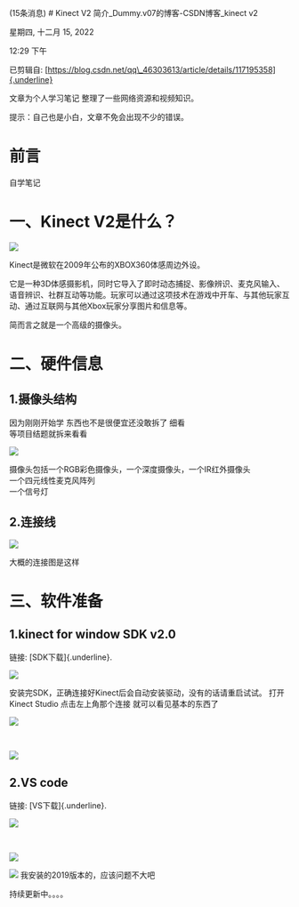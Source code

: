 (15条消息) \# Kinect V2 简介\_Dummy.v07的博客-CSDN博客\_kinect v2

星期四, 十二月 15, 2022

12:29 下午

已剪辑自: [https://blog.csdn.net/qq\_46303613/article/details/117195358]{.underline}

文章为个人学习笔记 整理了一些网络资源和视频知识。

提示：自己也是小白，文章不免会出现不少的错误。

前言
====

自学笔记

一、Kinect V2是什么？
=====================

![](../../../assets/020_(15条消息)_#_Kinect_V2_简介_Dummy.v07的博客-CSDN博客_kinect_v2_000.png)

Kinect是微软在2009年公布的XBOX360体感周边外设。

它是一种3D体感摄影机，同时它导入了即时动态捕捉、影像辨识、麦克风输入、语音辨识、社群互动等功能。玩家可以通过这项技术在游戏中开车、与其他玩家互动、通过互联网与其他Xbox玩家分享图片和信息等。

简而言之就是一个高级的摄像头。

二、硬件信息
============

1.摄像头结构
------------

因为刚刚开始学 东西也不是很便宜还没敢拆了 细看\
等项目结题就拆来看看

![](../../../assets/020_(15条消息)_#_Kinect_V2_简介_Dummy.v07的博客-CSDN博客_kinect_v2_001.png)

摄像头包括一个RGB彩色摄像头，一个深度摄像头，一个IR红外摄像头\
一个四元线性麦克风阵列\
一个信号灯

2.连接线
--------

![](../../../assets/020_(15条消息)_#_Kinect_V2_简介_Dummy.v07的博客-CSDN博客_kinect_v2_002.png)

大概的连接图是这样

三、软件准备
============

1.kinect for window SDK v2.0
----------------------------

链接: [SDK下载]{.underline}.

![](../../../assets/020_(15条消息)_#_Kinect_V2_简介_Dummy.v07的博客-CSDN博客_kinect_v2_003.png)

安装完SDK，正确连接好Kinect后会自动安装驱动，没有的话请重启试试。 打开Kinect Studio 点击左上角那个连接 就可以看见基本的东西了

![](../../../assets/020_(15条消息)_#_Kinect_V2_简介_Dummy.v07的博客-CSDN博客_kinect_v2_004.png)

 

![](../../../assets/020_(15条消息)_#_Kinect_V2_简介_Dummy.v07的博客-CSDN博客_kinect_v2_005.png)

2.VS code
---------

链接: [VS下载]{.underline}.

![](../../../assets/020_(15条消息)_#_Kinect_V2_简介_Dummy.v07的博客-CSDN博客_kinect_v2_006.png)

 

![](../../../assets/020_(15条消息)_#_Kinect_V2_简介_Dummy.v07的博客-CSDN博客_kinect_v2_007.png)

![](../../../assets/020_(15条消息)_#_Kinect_V2_简介_Dummy.v07的博客-CSDN博客_kinect_v2_007.png)
我安装的2019版本的，应该问题不大吧

持续更新中。。。。
